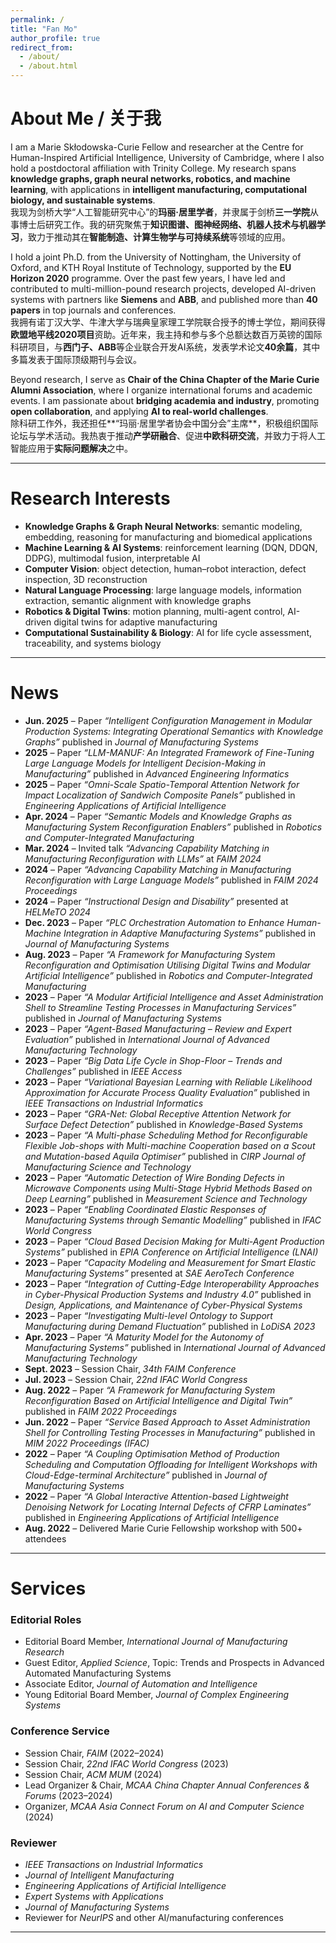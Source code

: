 ```yaml
---
permalink: /
title: "Fan Mo"
author_profile: true
redirect_from: 
  - /about/
  - /about.html
---
```


# About Me / 关于我

I am a Marie Skłodowska-Curie Fellow and researcher at the Centre for Human-Inspired Artificial Intelligence, University of Cambridge, where I also hold a postdoctoral affiliation with Trinity College.  My research spans **knowledge graphs, graph neural networks, robotics, and machine learning**, with applications in **intelligent manufacturing, computational biology, and sustainable systems**.  
我现为剑桥大学“人工智能研究中心”的**玛丽·居里学者**，并隶属于剑桥**三一学院**从事博士后研究工作。我的研究聚焦于**知识图谱、图神经网络、机器人技术与机器学习**，致力于推动其在**智能制造、计算生物学与可持续系统**等领域的应用。  

I hold a joint Ph.D. from the University of Nottingham, the University of Oxford, and KTH Royal Institute of Technology, supported by the **EU Horizon 2020** programme. Over the past few years, I have led and contributed to multi-million-pound research projects, developed AI-driven systems with partners like **Siemens** and **ABB**, and published more than **40 papers** in top journals and conferences.  
我拥有诺丁汉大学、牛津大学与瑞典皇家理工学院联合授予的博士学位，期间获得**欧盟地平线2020项目**资助。近年来，我主持和参与多个总额达数百万英镑的国际科研项目，与**西门子、ABB**等企业联合开发AI系统，发表学术论文**40余篇**，其中多篇发表于国际顶级期刊与会议。  

Beyond research, I serve as **Chair of the China Chapter of the Marie Curie Alumni Association**, where I organize international forums and academic events.  I am passionate about **bridging academia and industry**, promoting **open collaboration**, and applying **AI to real-world challenges**.  
除科研工作外，我还担任**“玛丽·居里学者协会中国分会”主席**，积极组织国际论坛与学术活动。我热衷于推动**产学研融合**、促进**中欧科研交流**，并致力于将人工智能应用于**实际问题解决**之中。  

---

# Research Interests

- **Knowledge Graphs & Graph Neural Networks**: semantic modeling, embedding, reasoning for manufacturing and biomedical applications  
- **Machine Learning & AI Systems**: reinforcement learning (DQN, DDQN, DDPG), multimodal fusion, interpretable AI  
- **Computer Vision**: object detection, human–robot interaction, defect inspection, 3D reconstruction  
- **Natural Language Processing**: large language models, information extraction, semantic alignment with knowledge graphs  
- **Robotics & Digital Twins**: motion planning, multi-agent control, AI-driven digital twins for adaptive manufacturing  
- **Computational Sustainability & Biology**: AI for life cycle assessment, traceability, and systems biology  

---
# News  

- **Jun. 2025** – Paper *“Intelligent Configuration Management in Modular Production Systems: Integrating Operational Semantics with Knowledge Graphs”* published in *Journal of Manufacturing Systems*  
- **2025** – Paper *“LLM-MANUF: An Integrated Framework of Fine-Tuning Large Language Models for Intelligent Decision-Making in Manufacturing”* published in *Advanced Engineering Informatics*  
- **2025** – Paper *“Omni-Scale Spatio-Temporal Attention Network for Impact Localization of Sandwich Composite Panels”* published in *Engineering Applications of Artificial Intelligence*  
- **Apr. 2024** – Paper *“Semantic Models and Knowledge Graphs as Manufacturing System Reconfiguration Enablers”* published in *Robotics and Computer-Integrated Manufacturing*  
- **Mar. 2024** – Invited talk *“Advancing Capability Matching in Manufacturing Reconfiguration with LLMs”* at *FAIM 2024*  
- **2024** – Paper *“Advancing Capability Matching in Manufacturing Reconfiguration with Large Language Models”* published in *FAIM 2024 Proceedings*  
- **2024** – Paper *“Instructional Design and Disability”* presented at *HELMeTO 2024*  
- **Dec. 2023** – Paper *“PLC Orchestration Automation to Enhance Human-Machine Integration in Adaptive Manufacturing Systems”* published in *Journal of Manufacturing Systems*  
- **Aug. 2023** – Paper *“A Framework for Manufacturing System Reconfiguration and Optimisation Utilising Digital Twins and Modular Artificial Intelligence”* published in *Robotics and Computer-Integrated Manufacturing*  
- **2023** – Paper *“A Modular Artificial Intelligence and Asset Administration Shell to Streamline Testing Processes in Manufacturing Services”* published in *Journal of Manufacturing Systems*  
- **2023** – Paper *“Agent-Based Manufacturing – Review and Expert Evaluation”* published in *International Journal of Advanced Manufacturing Technology*  
- **2023** – Paper *“Big Data Life Cycle in Shop-Floor – Trends and Challenges”* published in *IEEE Access*  
- **2023** – Paper *“Variational Bayesian Learning with Reliable Likelihood Approximation for Accurate Process Quality Evaluation”* published in *IEEE Transactions on Industrial Informatics*  
- **2023** – Paper *“GRA-Net: Global Receptive Attention Network for Surface Defect Detection”* published in *Knowledge-Based Systems*  
- **2023** – Paper *“A Multi-phase Scheduling Method for Reconfigurable Flexible Job-shops with Multi-machine Cooperation based on a Scout and Mutation-based Aquila Optimiser”* published in *CIRP Journal of Manufacturing Science and Technology*  
- **2023** – Paper *“Automatic Detection of Wire Bonding Defects in Microwave Components using Multi-Stage Hybrid Methods Based on Deep Learning”* published in *Measurement Science and Technology*  
- **2023** – Paper *“Enabling Coordinated Elastic Responses of Manufacturing Systems through Semantic Modelling”* published in *IFAC World Congress*  
- **2023** – Paper *“Cloud Based Decision Making for Multi-Agent Production Systems”* published in *EPIA Conference on Artificial Intelligence (LNAI)*  
- **2023** – Paper *“Capacity Modeling and Measurement for Smart Elastic Manufacturing Systems”* presented at *SAE AeroTech Conference*  
- **2023** – Paper *“Integration of Cutting-Edge Interoperability Approaches in Cyber-Physical Production Systems and Industry 4.0”* published in *Design, Applications, and Maintenance of Cyber-Physical Systems*  
- **2023** – Paper *“Investigating Multi-level Ontology to Support Manufacturing during Demand Fluctuation”* published in *LoDiSA 2023*  
- **Apr. 2023** – Paper *“A Maturity Model for the Autonomy of Manufacturing Systems”* published in *International Journal of Advanced Manufacturing Technology*  
- **Sept. 2023** – Session Chair, *34th FAIM Conference*  
- **Jul. 2023** – Session Chair, *22nd IFAC World Congress*  
- **Aug. 2022** – Paper *“A Framework for Manufacturing System Reconfiguration Based on Artificial Intelligence and Digital Twin”* published in *FAIM 2022 Proceedings*  
- **Jun. 2022** – Paper *“Service Based Approach to Asset Administration Shell for Controlling Testing Processes in Manufacturing”* published in *MIM 2022 Proceedings (IFAC)*  
- **2022** – Paper *“A Coupling Optimisation Method of Production Scheduling and Computation Offloading for Intelligent Workshops with Cloud-Edge-terminal Architecture”* published in *Journal of Manufacturing Systems*  
- **2022** – Paper *“A Global Interactive Attention-based Lightweight Denoising Network for Locating Internal Defects of CFRP Laminates”* published in *Engineering Applications of Artificial Intelligence*  
- **Aug. 2022** – Delivered Marie Curie Fellowship workshop with 500+ attendees  

---

# Services

### Editorial Roles
- Editorial Board Member, *International Journal of Manufacturing Research*
- Guest Editor, *Applied Science*, Topic: Trends and Prospects in Advanced Automated Manufacturing Systems
- Associate Editor, *Journal of Automation and Intelligence*
- Young Editorial Board Member, *Journal of Complex Engineering Systems*  

### Conference Service
- Session Chair, *FAIM* (2022–2024)  
- Session Chair, *22nd IFAC World Congress* (2023)  
- Session Chair, *ACM MUM* (2024)  
- Lead Organizer & Chair, *MCAA China Chapter Annual Conferences & Forums* (2023–2024)  
- Organizer, *MCAA Asia Connect Forum on AI and Computer Science* (2024)  

### Reviewer
- *IEEE Transactions on Industrial Informatics*  
- *Journal of Intelligent Manufacturing*  
- *Engineering Applications of Artificial Intelligence*  
- *Expert Systems with Applications*  
- *Journal of Manufacturing Systems*  
- Reviewer for *NeurIPS* and other AI/manufacturing conferences  

---

